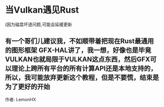 # 当Vulkan遇见Rust
(因为磁盘坏道问题,可能会延缓更新
## 有一个哥们儿建议我，不如顺带着把现在Rust最通用的图形框架 GFX-HAL讲了，我一想，好像也是毕竟VULKAN也就局限于VULKAN这点东西，然后GFX可以理论上跨所有平台的所有计算API还是本地支持的，所以，我可能放弃更新这个教程，但是不要慌，结束是为了更好的开始
作者: LemonHX
